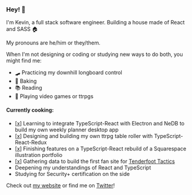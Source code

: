 ### Hey! 👋
I'm Kevin, a full stack software engineer. Building a house made of React and SASS 🏠

My pronouns are he/him or they/them.

When I'm not designing or coding or studying new ways to do both, you might find me:
- 🛹 Practicing my downhill longboard control
- 🥧 Baking
- 📚 Reading
- 🎲 Playing video games or ttrpgs

#### Currently cooking:
- [[x]](https://github.com/khongcodes/electron-typescript-react-nedb-scaffold)
    Learning to integrate TypeScript-React with Electron and NeDB to build my own weekly planner desktop app
- [[x]](https://github.com/khongcodes/rpg-generators)
    Designing and building my own ttrpg table roller with TypeScript-React-Redux
- [[x]](https://github.com/khongcodes/kh-illus-pofo)
    Finishing features on a TypeScript-React rebuild of a Squarespace illustration portfolio
- [[x]](https://github.com/khongcodes/tenderfoot-tactical-aid)
    Gathering data to build the first fan site for [Tenderfoot Tactics](https://tenderfoottactics.com/)
- Deepening my understandings of React and TypeScript
- Studying for Security+ certification on the side

Check out [my website](https://www.khongcodes.com/) or find me on [Twitter](https://www.twitter.com/khongcodes)!

<!--
**khongcodes/khongcodes** is a ✨ _special_ ✨ repository because its `README.md` (this file) appears on your GitHub profile.

Here are some ideas to get you started:

- 🔭 I’m currently working on ...
- 🌱 I’m currently learning ...
- 👯 I’m looking to collaborate on ...
- 🤔 I’m looking for help with ...
- 💬 Ask me about ...
- 📫 How to reach me: ...
- 😄 Pronouns: ...
- ⚡ Fun fact: ...

-->
